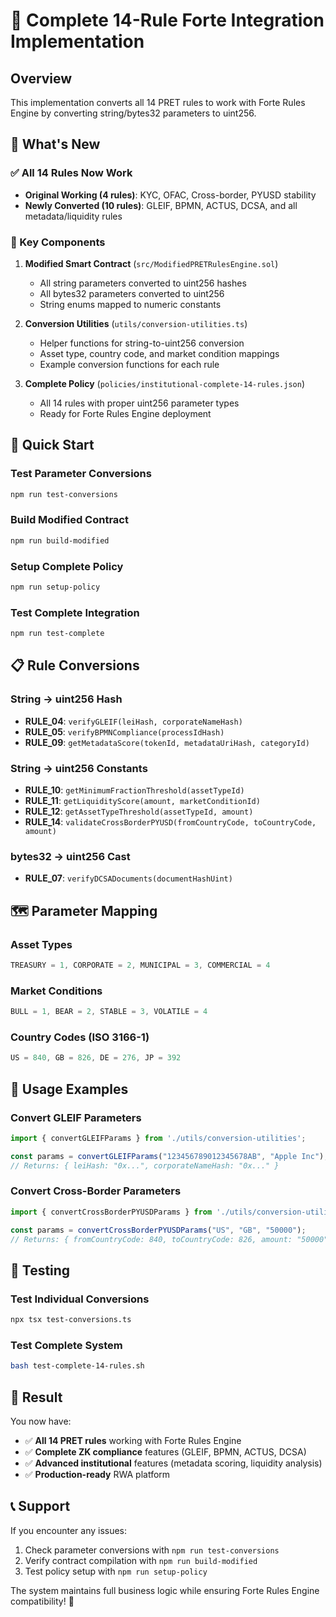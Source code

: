 # 🚀 Complete 14-Rule Forte Integration Implementation

## Overview
This implementation converts all 14 PRET rules to work with Forte Rules Engine by converting string/bytes32 parameters to uint256.

## 🎯 What's New

### ✅ All 14 Rules Now Work
- **Original Working (4 rules)**: KYC, OFAC, Cross-border, PYUSD stability
- **Newly Converted (10 rules)**: GLEIF, BPMN, ACTUS, DCSA, and all metadata/liquidity rules

### 🔧 Key Components

1. **Modified Smart Contract** (`src/ModifiedPRETRulesEngine.sol`)
   - All string parameters converted to uint256 hashes
   - All bytes32 parameters converted to uint256
   - String enums mapped to numeric constants

2. **Conversion Utilities** (`utils/conversion-utilities.ts`)
   - Helper functions for string-to-uint256 conversion
   - Asset type, country code, and market condition mappings
   - Example conversion functions for each rule

3. **Complete Policy** (`policies/institutional-complete-14-rules.json`)
   - All 14 rules with proper uint256 parameter types
   - Ready for Forte Rules Engine deployment

## 🚀 Quick Start

### Test Parameter Conversions
```bash
npm run test-conversions
```

### Build Modified Contract
```bash
npm run build-modified
```

### Setup Complete Policy
```bash
npm run setup-policy
```

### Test Complete Integration
```bash
npm run test-complete
```

## 📋 Rule Conversions

### String → uint256 Hash
- **RULE_04**: `verifyGLEIF(leiHash, corporateNameHash)`
- **RULE_05**: `verifyBPMNCompliance(processIdHash)`
- **RULE_09**: `getMetadataScore(tokenId, metadataUriHash, categoryId)`

### String → uint256 Constants
- **RULE_10**: `getMinimumFractionThreshold(assetTypeId)` 
- **RULE_11**: `getLiquidityScore(amount, marketConditionId)`
- **RULE_12**: `getAssetTypeThreshold(assetTypeId, amount)`
- **RULE_14**: `validateCrossBorderPYUSD(fromCountryCode, toCountryCode, amount)`

### bytes32 → uint256 Cast
- **RULE_07**: `verifyDCSADocuments(documentHashUint)`

## 🗺️ Parameter Mapping

### Asset Types
```typescript
TREASURY = 1, CORPORATE = 2, MUNICIPAL = 3, COMMERCIAL = 4
```

### Market Conditions  
```typescript
BULL = 1, BEAR = 2, STABLE = 3, VOLATILE = 4
```

### Country Codes (ISO 3166-1)
```typescript
US = 840, GB = 826, DE = 276, JP = 392
```

## 🔄 Usage Examples

### Convert GLEIF Parameters
```typescript
import { convertGLEIFParams } from './utils/conversion-utilities';

const params = convertGLEIFParams("123456789012345678AB", "Apple Inc");
// Returns: { leiHash: "0x...", corporateNameHash: "0x..." }
```

### Convert Cross-Border Parameters
```typescript
import { convertCrossBorderPYUSDParams } from './utils/conversion-utilities';

const params = convertCrossBorderPYUSDParams("US", "GB", "50000");
// Returns: { fromCountryCode: 840, toCountryCode: 826, amount: "50000" }
```

## 🧪 Testing

### Test Individual Conversions
```bash
npx tsx test-conversions.ts
```

### Test Complete System
```bash
bash test-complete-14-rules.sh
```

## 🎉 Result

You now have:
- ✅ **All 14 PRET rules** working with Forte Rules Engine
- ✅ **Complete ZK compliance** features (GLEIF, BPMN, ACTUS, DCSA)
- ✅ **Advanced institutional** features (metadata scoring, liquidity analysis)
- ✅ **Production-ready** RWA platform

## 📞 Support

If you encounter any issues:

1. Check parameter conversions with `npm run test-conversions`
2. Verify contract compilation with `npm run build-modified`  
3. Test policy setup with `npm run setup-policy`

The system maintains full business logic while ensuring Forte Rules Engine compatibility! 🚀